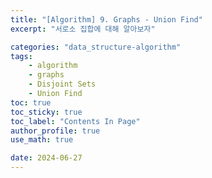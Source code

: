 ```yaml
---
title: "[Algorithm] 9. Graphs - Union Find"
excerpt: "서로소 집합에 대해 알아보자"

categories: "data_structure-algorithm"
tags:
    - algorithm
    - graphs
    - Disjoint Sets
    - Union Find
toc: true  
toc_sticky: true
toc_label: "Contents In Page"
author_profile: true
use_math: true

date: 2024-06-27
---
```


